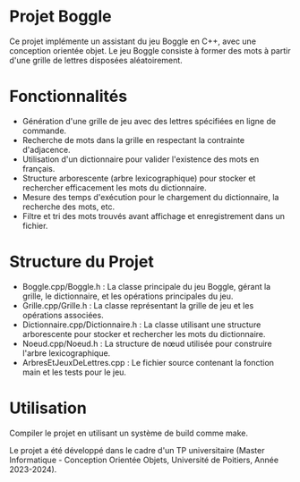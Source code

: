 # Projet Boggle
Ce projet implémente un assistant du jeu Boggle en C++, avec une conception orientée objet. Le jeu Boggle consiste à former des mots à partir d'une grille de lettres disposées aléatoirement.

# Fonctionnalités
- Génération d'une grille de jeu avec des lettres spécifiées en ligne de commande.
- Recherche de mots dans la grille en respectant la contrainte d'adjacence.
- Utilisation d'un dictionnaire pour valider l'existence des mots en français.
- Structure arborescente (arbre lexicographique) pour stocker et rechercher efficacement les mots du dictionnaire.
- Mesure des temps d'exécution pour le chargement du dictionnaire, la recherche des mots, etc.
- Filtre et tri des mots trouvés avant affichage et enregistrement dans un fichier.
# Structure du Projet
- Boggle.cpp/Boggle.h : La classe principale du jeu Boggle, gérant la grille, le dictionnaire, et les opérations principales du jeu.
- Grille.cpp/Grille.h : La classe représentant la grille de jeu et les opérations associées.
- Dictionnaire.cpp/Dictionnaire.h : La classe utilisant une structure arborescente pour stocker et rechercher les mots du dictionnaire.
- Noeud.cpp/Noeud.h : La structure de nœud utilisée pour construire l'arbre lexicographique.
- ArbresEtJeuxDeLettres.cpp : Le fichier source contenant la fonction main et les tests pour le jeu.
# Utilisation
Compiler le projet en utilisant un système de build comme make.

Le projet a été développé dans le cadre d'un TP universitaire (Master Informatique - Conception Orientée Objets, Université de Poitiers, Année 2023-2024).
